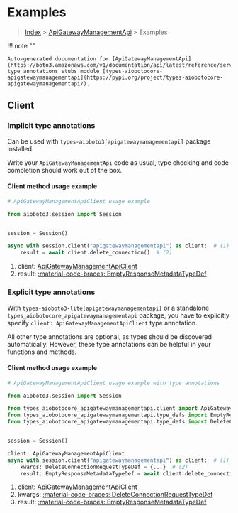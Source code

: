 # Examples

> [Index](../README.md) > [ApiGatewayManagementApi](./README.md) > Examples

!!! note ""

    Auto-generated documentation for [ApiGatewayManagementApi](https://boto3.amazonaws.com/v1/documentation/api/latest/reference/services/apigatewaymanagementapi.html#apigatewaymanagementapi)
    type annotations stubs module [types-aiobotocore-apigatewaymanagementapi](https://pypi.org/project/types-aiobotocore-apigatewaymanagementapi/).

## Client

### Implicit type annotations

Can be used with `types-aioboto3[apigatewaymanagementapi]` package installed.

Write your `ApiGatewayManagementApi` code as usual,
type checking and code completion should work out of the box.



#### Client method usage example

```python
# ApiGatewayManagementApiClient usage example

from aioboto3.session import Session


session = Session()

async with session.client("apigatewaymanagementapi") as client:  # (1)
    result = await client.delete_connection()  # (2)
```

1. client: [ApiGatewayManagementApiClient](./client.md)
2. result: [:material-code-braces: EmptyResponseMetadataTypeDef](./type_defs.md#emptyresponsemetadatatypedef)






### Explicit type annotations

With `types-aioboto3-lite[apigatewaymanagementapi]`
or a standalone `types_aiobotocore_apigatewaymanagementapi` package, you have to explicitly specify
`client: ApiGatewayManagementApiClient` type annotation.

All other type annotations are optional, as types should be discovered automatically.
However, these type annotations can be helpful in your functions and methods.


#### Client method usage example

```python
# ApiGatewayManagementApiClient usage example with type annotations

from aioboto3.session import Session

from types_aiobotocore_apigatewaymanagementapi.client import ApiGatewayManagementApiClient
from types_aiobotocore_apigatewaymanagementapi.type_defs import EmptyResponseMetadataTypeDef
from types_aiobotocore_apigatewaymanagementapi.type_defs import DeleteConnectionRequestTypeDef


session = Session()

client: ApiGatewayManagementApiClient
async with session.client("apigatewaymanagementapi") as client:  # (1)
    kwargs: DeleteConnectionRequestTypeDef = {...}  # (2)
    result: EmptyResponseMetadataTypeDef = await client.delete_connection(**kwargs)  # (3)
```

1. client: [ApiGatewayManagementApiClient](./client.md)
2. kwargs: [:material-code-braces: DeleteConnectionRequestTypeDef](./type_defs.md#deleteconnectionrequesttypedef)
3. result: [:material-code-braces: EmptyResponseMetadataTypeDef](./type_defs.md#emptyresponsemetadatatypedef)






